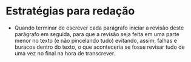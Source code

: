 # Estratégias para redação
- Quando terminar de escrever cada parágrafo iniciar a revisão deste parágrafo em seguida, para que a revisão seja feita em uma parte menor no texto (e não pincelando tudo) evitando, assim, falhas e buracos dentro do texto, o que aconteceria se fosse revisar tudo de uma vez no final na hora de transcrever.